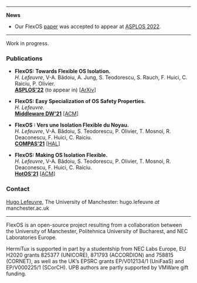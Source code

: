 * * *
**News**
- Our FlexOS [paper](https://arxiv.org/abs/2112.06566) was accepted to appear
at [ASPLOS 2022](https://asplos-conference.org/).

* * *

Work in progress.

### Publications

* **FlexOS: Towards Flexible OS Isolation.**<br/>*H. Lefeuvre*, V-A. Bădoiu, A. Jung, S. Teodorescu, S. Rauch, F. Huici, C. Raiciu, P. Olivier.<br/>[**ASPLOS'22**](https://asplos-conference.org/) (to appear in) [[ArXiv](https://arxiv.org/abs/2112.06566)]

* **FlexOS: Easy Specialization of OS Safety Properties.**<br/>*H. Lefeuvre*.<br/>[**Middleware DW'21**](https://middleware-conf.github.io/2021/call-for-doctoral-symposium/) [[ACM](https://dl.acm.org/doi/abs/10.1145/3491087.3493683)]

* **FlexOS : Vers une Isolation Flexible du Noyau.**<br/>*H. Lefeuvre*, V-A. Bădoiu, S. Teodorescu, P. Olivier, T. Mosnoi, R. Deaconescu, F. Huici, C. Raiciu.<br/>[**COMPAS'21**](https://2021.compas-conference.fr/) [[HAL](https://hal.archives-ouvertes.fr/hal-03283641/)]

* **FlexOS: Making OS Isolation Flexible.**<br/>*H. Lefeuvre*, V-A. Bădoiu, S. Teodorescu, P. Olivier, T. Mosnoi, R. Deaconescu, F. Huici, C. Raiciu.<br/>[**HotOS'21**](https://sigops.org/s/conferences/hotos/2021/) [[ACM](https://dl.acm.org/doi/abs/10.1145/3458336.3465292)]

### Contact

[Hugo Lefeuvre](https://owl.eu.com), The University of Manchester: hugo.lefeuvre *at* manchester.ac.uk

* * *

FlexOS is an open-source project resulting from a collaboration between the University of Manchester, Politehnica University of Bucharest, and NEC Laboratories Europe.

HermiTux is supported in part by a studentship from NEC Labs Europe, EU H2020 grants 825377 (UNICORE), 871793 (ACCORDION) and 758815 (CORNET), as well as the UK’s EPSRC grants EP/V012134/1 (UniFaaS) and EP/V000225/1 (SCorCH). UPB authors are partly supported by VMWare gift funding.
